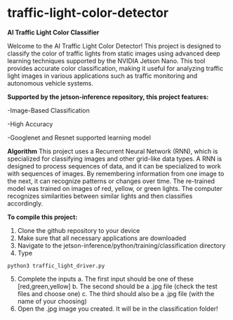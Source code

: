 # traffic-light-color-detector

**AI Traffic Light Color Classifier**

Welcome to the AI Traffic Light Color Detector! This project is designed to classify the color of traffic lights from static images using advanced deep learning techniques supported by the NVIDIA Jetson Nano. This tool provides accurate color classification, making it useful for analyzing traffic light images in various applications such as traffic monitoring and autonomous vehicle systems.


**Supported by the jetson-inference repository, this project features:**

-Image-Based Classification

-High Accuracy

-Googlenet and Resnet supported learning model


**Algorithm**
This project uses a Recurrent Neural Network (RNN), which is specialized for classifying images and other grid-like data types. A RNN is designed to process sequences of data, and it can be specialized to work with sequences of images. By remembering information from one image to the next, it can recognize patterns or changes over time. The re-trained model was trained on images of red, yellow, or green lights. The computer recognizes similarities between similar lights and then classifies accordingly.


**To compile this project:**
1. Clone the github repository to your device
2. Make sure that all necessary applications are downloaded
3. Navigate to the jetson-inference/python/training/classification directory
4. Type 
```
python3 traffic_light_driver.py
```
5. Complete the inputs 
 a. The first input should be one of these [red,green,yellow]
 b. The second should be a .jpg file (check the test files and choose one) 
 c. The third should also be a .jpg file (with the name of your choosing)
6. Open the .jpg image you created. It will be in the classification folder!

